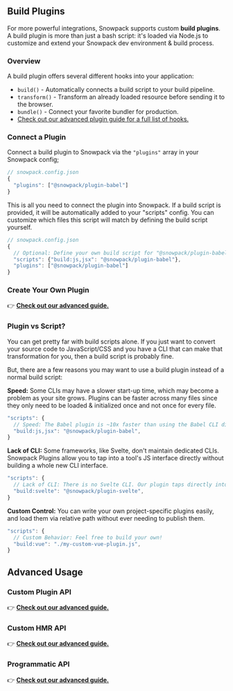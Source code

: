## Build Plugins

For more powerful integrations, Snowpack supports custom **build plugins**.  A build plugin is more than just a bash script: it's loaded via Node.js to customize and extend your Snowpack dev environment & build process. 

### Overview

A build plugin offers several different hooks into your application:

- `build()` - Automatically connects a build script to your build pipeline.
- `transform()` - Transform an already loaded resource before sending it to the browser.
- `bundle()` - Connect your favorite bundler for production.
- [Check out our advanced plugin guide for a full list of hooks.](/extend)

### Connect a Plugin

Connect a build plugin to Snowpack via the `"plugins"` array in your Snowpack config;

```js
// snowpack.config.json
{
  "plugins": ["@snowpack/plugin-babel"]
}
```

This is all you need to connect the plugin into Snowpack. If a build script is provided, it will be automatically added to your "scripts" config. You can customize which files this script will match by defining the build script yourself. 

```js
// snowpack.config.json
{
  // Optional: Define your own build script for "@snowpack/plugin-babel".
  "scripts": {"build:js,jsx": "@snowpack/plugin-babel"},
  "plugins": ["@snowpack/plugin-babel"]
}
```


### Create Your Own Plugin

👉 **[Check out our advanced guide.](/extend)**


### Plugin vs Script?

You can get pretty far with build scripts alone. If you just want to convert your source code to JavaScript/CSS and you have a CLI that can make that transformation for you, then a build script is probably fine. 

But, there are a few reasons you may want to use a build plugin instead of a normal build script:

**Speed:** Some CLIs may have a slower start-up time, which may become a problem as your site grows. Plugins can be faster across many files since they only need to be loaded & initialized once and not once for every file.

```js
"scripts": {
  // Speed: The Babel plugin is ~10x faster than using the Babel CLI directly
  "build:js,jsx": "@snowpack/plugin-babel",
}
```

**Lack of CLI:** Some frameworks, like Svelte, don't maintain dedicated CLIs. Snowpack Plugins allow you to tap into a tool's JS interface directly without building a whole new CLI interface.

```js
"scripts": {
  // Lack of CLI: There is no Svelte CLI. Our plugin taps directly into the Svelte compiler 
  "build:svelte": "@snowpack/plugin-svelte",
}
```

**Custom Control:** You can write your own project-specific plugins easily, and load them via relative path without ever needing to publish them.

```js
"scripts": {
  // Custom Behavior: Feel free to build your own!
  "build:vue": "./my-custom-vue-plugin.js",
}
```


## Advanced Usage

### Custom Plugin API

👉 **[Check out our advanced guide.](/extend)**

### Custom HMR API

👉 **[Check out our advanced guide.](/extend)**

### Programmatic API

👉 **[Check out our advanced guide.](/extend)**
